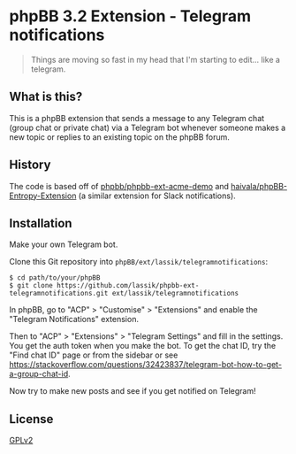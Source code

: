 # phpBB 3.2 Extension - Telegram notifications #

> Things are moving so fast in my head that I'm starting to
edit... like a telegram.

## What is this?

This is a phpBB extension that sends a message to any Telegram chat
(group chat or private chat) via a Telegram bot whenever someone makes
a new topic or replies to an existing topic on the phpBB forum.

## History

The code is based off
of
[phpbb/phpbb-ext-acme-demo](https://github.com/phpbb/phpbb-ext-acme-demo) and
[haivala/phpBB-Entropy-Extension](https://github.com/haivala/phpBB-Entropy-Extension) (a
similar extension for Slack notifications).

## Installation

Make your own Telegram bot.

Clone this Git repository into `phpBB/ext/lassik/telegramnotifications`:

    $ cd path/to/your/phpBB
    $ git clone https://github.com/lassik/phpbb-ext-telegramnotifications.git ext/lassik/telegramnotifications

In phpBB, go to "ACP" > "Customise" > "Extensions" and enable the
"Telegram Notifications" extension.

Then to "ACP" > "Extensions" > "Telegram Settings" and fill in the
settings. You get the auth token when you make the bot. To get the
chat ID, try the "Find chat ID" page or from the sidebar or see
<https://stackoverflow.com/questions/32423837/telegram-bot-how-to-get-a-group-chat-id>.

Now try to make new posts and see if you get notified on Telegram!

## License

[GPLv2](license.txt)
